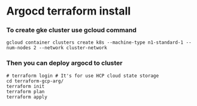 # Argocd terraform install

### To create gke cluster use gcloud command

```
gcloud container clusters create k8s --machine-type n1-standard-1 --num-nodes 2 --network cluster-network
```

### Then you can deploy argocd to cluster

```
# terraform login # It's for use HCP cloud state storage
cd terraform-gcp-arg/
terraform init
terraform plan
terraform apply
```